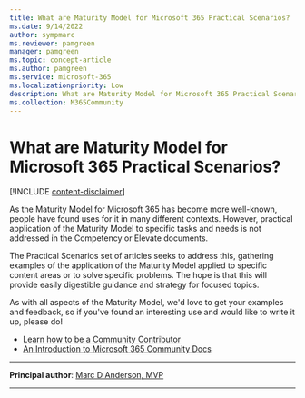 ```yaml
---
title: What are Maturity Model for Microsoft 365 Practical Scenarios?
ms.date: 9/14/2022
author: sympmarc
ms.reviewer: pamgreen
manager: pamgreen
ms.topic: concept-article
ms.author: pamgreen
ms.service: microsoft-365
ms.localizationpriority: Low
description: What are Maturity Model for Microsoft 365 Practical Scenarios?
ms.collection: M365Community
---
```


# What are Maturity Model for Microsoft 365 Practical Scenarios?

[!INCLUDE [content-disclaimer](includes/content-disclaimer.md)]

As the Maturity Model for Microsoft 365 has become more well-known, people have found uses for it in many different contexts. However, practical application of the Maturity Model to specific tasks and needs is not addressed in the Competency or Elevate documents.

The Practical Scenarios set of articles seeks to address this, gathering examples of the application of the Maturity Model applied to specific content areas or to solve specific problems. The hope is that this will provide easily digestible guidance and strategy for focused topics.

As with all aspects of the Maturity Model, we'd love to get your examples and feedback, so if you've found an interesting use and would like to write it up, please do!

- [Learn how to be a Community Contributor](https://github.com/MicrosoftDocs/microsoft-365-community/blob/master/README.md)
- [An Introduction to Microsoft 365 Community Docs](https://github.com/MicrosoftDocs/microsoft-365-community/blob/main/Sharing%20is%20Caring%20Community%20Docs.pdf)

---

**Principal author**: [Marc D Anderson, MVP](https://www.linkedin.com/in/marcanderson/)

---
